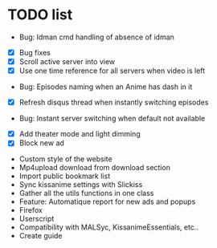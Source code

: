 # TODO list
 - Bug: Idman cmd handling of absence of idman
 - [x] Bug fixes
 - [x] Scroll active server into view
 - [x] Use one time reference for all servers when video is left
 - Bug: Episodes naming when an Anime has dash in it
 - [x] Refresh disqus thread when instantly switching episodes
 - Bug: Instant server switching when default not available
 - [x] Add theater mode and light dimming
 - [x] Block new ad
 - Custom style of the website
 - Mp4upload download from download section
 - Import public bookmark list
 - Sync kissanime settings with Slickiss
 - Gather all the utils functions in one class
 - Feature: Automatique report for new ads and popups
 - Firefox
 - Userscript
 - Compatibility with MALSyc, KissanimeEssentials, etc..
 - Create guide